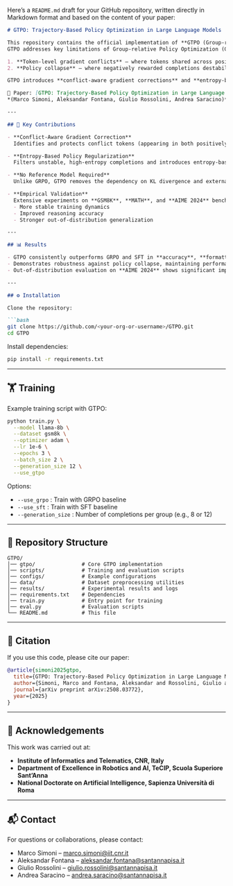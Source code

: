 Here’s a `README.md` draft for your GitHub repository, written directly in Markdown format and based on the content of your paper:

````markdown
# GTPO: Trajectory-Based Policy Optimization in Large Language Models

This repository contains the official implementation of **GTPO (Group-relative Trajectory-based Policy Optimization)**, a novel method for stable and effective policy optimization in Large Language Models (LLMs).  
GTPO addresses key limitations of Group-relative Policy Optimization (GRPO), namely:

1. **Token-level gradient conflicts** – where tokens shared across positively and negatively rewarded completions are inconsistently updated, often penalizing essential formatting tokens.
2. **Policy collapse** – where negatively rewarded completions destabilize training, flattening the output distribution and degrading performance.

GTPO introduces **conflict-aware gradient corrections** and **entropy-based regularization** to mitigate these issues, ensuring more stable training without the need for KL-divergence regularization or a reference model.

📄 Paper: [GTPO: Trajectory-Based Policy Optimization in Large Language Models](https://arxiv.org/abs/2508.03772)  
*(Marco Simoni, Aleksandar Fontana, Giulio Rossolini, Andrea Saracino)*

---

## 🚀 Key Contributions

- **Conflict-Aware Gradient Correction**  
  Identifies and protects conflict tokens (appearing in both positively and negatively rewarded completions), preventing harmful penalization while reinforcing beneficial updates.

- **Entropy-Based Policy Regularization**  
  Filters unstable, high-entropy completions and introduces entropy-based penalties to prevent policy collapse and stabilize training.

- **No Reference Model Required**  
  Unlike GRPO, GTPO removes the dependency on KL divergence and external reference policies, reducing computational overhead.

- **Empirical Validation**  
  Extensive experiments on **GSM8K**, **MATH**, and **AIME 2024** benchmarks using **LLaMA-8B** and **Qwen 2.5-3B** demonstrate:
  - More stable training dynamics  
  - Improved reasoning accuracy  
  - Stronger out-of-distribution generalization  

---

## 📊 Results

- GTPO consistently outperforms GRPO and SFT in **accuracy**, **formatting consistency**, and **pass@k/maj@k metrics**.  
- Demonstrates robustness against policy collapse, maintaining performance across long training runs.  
- Out-of-distribution evaluation on **AIME 2024** shows significant improvements in reasoning generalization.  

---

## ⚙️ Installation

Clone the repository:

```bash
git clone https://github.com/<your-org-or-username>/GTPO.git
cd GTPO
````

Install dependencies:

```bash
pip install -r requirements.txt
```

---

## 🏋️ Training

Example training script with GTPO:

```bash
python train.py \
  --model llama-8b \
  --dataset gsm8k \
  --optimizer adam \
  --lr 1e-6 \
  --epochs 3 \
  --batch_size 2 \
  --generation_size 12 \
  --use_gtpo
```

Options:

* `--use_grpo` : Train with GRPO baseline
* `--use_sft`  : Train with SFT baseline
* `--generation_size` : Number of completions per group (e.g., 8 or 12)

---

## 📂 Repository Structure

```
GTPO/
│── gtpo/               # Core GTPO implementation
│── scripts/            # Training and evaluation scripts
│── configs/            # Example configurations
│── data/               # Dataset preprocessing utilities
│── results/            # Experimental results and logs
│── requirements.txt    # Dependencies
│── train.py            # Entry point for training
│── eval.py             # Evaluation scripts
└── README.md           # This file
```

---

## 📖 Citation

If you use this code, please cite our paper:

```bibtex
@article{simoni2025gtpo,
  title={GTPO: Trajectory-Based Policy Optimization in Large Language Models},
  author={Simoni, Marco and Fontana, Aleksandar and Rossolini, Giulio and Saracino, Andrea},
  journal={arXiv preprint arXiv:2508.03772},
  year={2025}
}
```

---

## 🤝 Acknowledgements

This work was carried out at:

* **Institute of Informatics and Telematics, CNR, Italy**
* **Department of Excellence in Robotics and AI, TeCIP, Scuola Superiore Sant’Anna**
* **National Doctorate on Artificial Intelligence, Sapienza Università di Roma**

---

## 📬 Contact

For questions or collaborations, please contact:

* Marco Simoni – [marco.simoni@iit.cnr.it](mailto:marco.simoni@iit.cnr.it)
* Aleksandar Fontana – [aleksandar.fontana@santannapisa.it](mailto:aleksandar.fontana@santannapisa.it)
* Giulio Rossolini – [giulio.rossolini@santannapisa.it](mailto:giulio.rossolini@santannapisa.it)
* Andrea Saracino – [andrea.saracino@santannapisa.it](mailto:andrea.saracino@santannapisa.it)

```

